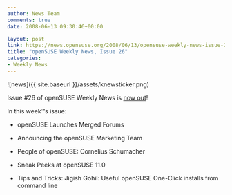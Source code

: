 ```yaml
---
author: News Team
comments: true
date: 2008-06-13 09:30:46+00:00

layout: post
link: https://news.opensuse.org/2008/06/13/opensuse-weekly-news-issue-26/
title: "openSUSE Weekly News, Issue 26"
categories:
- Weekly News
---
```



![news]({{ site.baseurl }}/assets/knewsticker.png)

Issue #26 of openSUSE Weekly News is [now out](http://en.opensuse.org/OpenSUSE_Weekly_News/26)!

In this week™s issue:



	
  * openSUSE Launches Merged Forums 

	
  * Announcing the openSUSE Marketing Team 

	
  * People of openSUSE: Cornelius Schumacher 

	
  * Sneak Peeks at openSUSE 11.0 

	
  * Tips and Tricks: Jigish Gohil: Useful openSUSE One-Click installs from command line  


		
